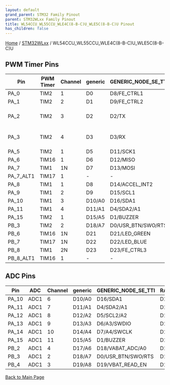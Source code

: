 ```yaml
---
layout: default
grand_parent: STM32 Family Pinout
parent: STM32WLxx Family Pinout
title: WL54CCU_WL55CCU_WLE4C(8-B-C)U_WLE5C(8-B-C)U Pinout
has_children: false
---
```


[Home](../../index) / [STM32WLxx](../index) / WL54CCU_WL55CCU_WLE4C(8-B-C)U_WLE5C(8-B-C)U

## PWM Timer Pins

| Pin | PWM Timer | Channel | generic | GENERIC_NODE_SE_TTI | RAK3172_MODULE |
| --- | --- | --- | --- | --- | --- |
| PA_0 | TIM2 | 1 | D0 | D8/FE_CTRL1 | D0 |
| PA_1 | TIM2 | 2 | D1 | D9/FE_CTRL2 | D1 |
| PA_2 | TIM2 | 3 | D2 | D2/TX | D2     - USART2/LPUART1 TX |
| PA_3 | TIM2 | 4 | D3 | D3/RX | D3     - USART2/LPUART1 RX |
| PA_5 | TIM2 | 1 | D5 | D11/SCK1 | D5     - SPI_SCK |
| PA_6 | TIM16 | 1 | D6 | D12/MISO | D6     - SPI_MISO |
| PA_7 | TIM1 | 1N | D7 | D13/MOSI | D7     - SPI_MOSI |
| PA_7_ALT1 | TIM17 | 1 | - | - | - |
| PA_8 | TIM1 | 1 | D8 | D14/ACCEL_INT2 | D8 |
| PA_9 | TIM1 | 2 | D9 | D15/SCL1 | D9 |
| PA_10 | TIM1 | 3 | D10/A0 | D16/SDA1 | D10/A3 |
| PA_11 | TIM1 | 4 | D11/A1 | D4/SDA2/A1 | D11/A7 - I2C_SDA |
| PA_15 | TIM2 | 1 | D15/A5 | D1/BUZZER | D15/A4 |
| PB_3 | TIM2 | 2 | D18/A7 | D0/USR_BTN/SWO/RTS | D17/A0 |
| PB_6 | TIM16 | 1N | D21 | D21/LED_GREEN | D20    - USART1_TX |
| PB_7 | TIM17 | 1N | D22 | D22/LED_BLUE | D21    - USAR1_RX |
| PB_8 | TIM1 | 2N | D23 | D23/FE_CTRL3 | D22 |
| PB_8_ALT1 | TIM16 | 1 | - | - | - |


## ADC Pins

| Pin | ADC | Channel | generic | GENERIC_NODE_SE_TTI | RAK3172_MODULE |
| --- | --- | --- | --- | --- | --- |
| PA_10 | ADC1 | 6 | D10/A0 | D16/SDA1 | D10/A3 |
| PA_11 | ADC1 | 7 | D11/A1 | D4/SDA2/A1 | D11/A7 - I2C_SDA |
| PA_12 | ADC1 | 8 | D12/A2 | D5/SCL2/A2 | D12/A8 - I2C_SCL |
| PA_13 | ADC1 | 9 | D13/A3 | D6/A3/SWDIO | D13/A5 - SWDIO |
| PA_14 | ADC1 | 10 | D14/A4 | D7/A4/SWCLK | D14/A6 - SWCLK |
| PA_15 | ADC1 | 11 | D15/A5 | D1/BUZZER | D15/A4 |
| PB_2 | ADC1 | 4 | D17/A6 | D18/VABAT_ADC/A0 | D16/A2 |
| PB_3 | ADC1 | 2 | D18/A7 | D0/USR_BTN/SWO/RTS | D17/A0 |
| PB_4 | ADC1 | 3 | D19/A8 | D19/VBAT_READ_EN | D18/A1 |


[Back to Main Page](../../index)